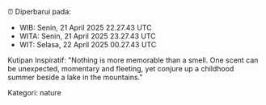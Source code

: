 ⏰ Diperbarui pada:
- WIB: Senin, 21 April 2025 22.27.43 UTC
- WITA: Senin, 21 April 2025 23.27.43 UTC
- WIT: Selasa, 22 April 2025 00.27.43 UTC

Kutipan Inspiratif:
"Nothing is more memorable than a smell. One scent can be unexpected, momentary and fleeting, yet conjure up a childhood summer beside a lake in the mountains."


Kategori: nature

